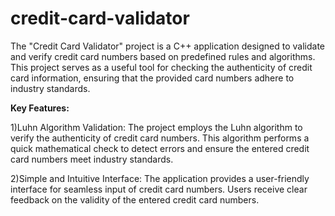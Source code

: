 # credit-card-validator
The "Credit Card Validator" project is a C++ application designed to validate and verify credit card numbers based on predefined rules and algorithms. This project serves as a useful tool for checking the authenticity of credit card information, ensuring that the provided card numbers adhere to industry standards.

<b>Key Features:</b><br>

 1)Luhn Algorithm Validation:
        The project employs the Luhn algorithm to verify the authenticity of credit card numbers.
        This algorithm performs a quick mathematical check to detect errors and ensure the entered credit card numbers meet industry standards.

 2)Simple and Intuitive Interface:
        The application provides a user-friendly interface for seamless input of credit card numbers.
        Users receive clear feedback on the validity of the entered credit card numbers.

   

